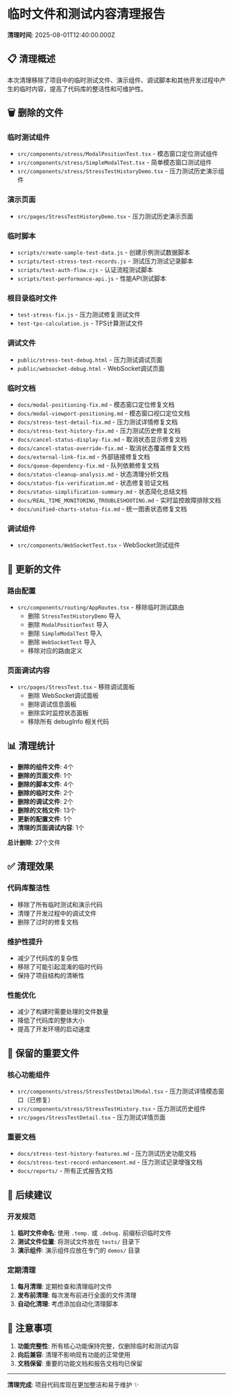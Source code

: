 # 临时文件和测试内容清理报告

**清理时间**: 2025-08-01T12:40:00.000Z

## 📋 清理概述

本次清理移除了项目中的临时测试文件、演示组件、调试脚本和其他开发过程中产生的临时内容，提高了代码库的整洁性和可维护性。

## 🗑️ 删除的文件

### 临时测试组件
- `src/components/stress/ModalPositionTest.tsx` - 模态窗口定位测试组件
- `src/components/stress/SimpleModalTest.tsx` - 简单模态窗口测试组件
- `src/components/stress/StressTestHistoryDemo.tsx` - 压力测试历史演示组件

### 演示页面
- `src/pages/StressTestHistoryDemo.tsx` - 压力测试历史演示页面

### 临时脚本
- `scripts/create-sample-test-data.js` - 创建示例测试数据脚本
- `scripts/test-stress-test-records.js` - 测试压力测试记录脚本
- `scripts/test-auth-flow.cjs` - 认证流程测试脚本
- `scripts/test-performance-api.js` - 性能API测试脚本

### 根目录临时文件
- `test-stress-fix.js` - 压力测试修复测试文件
- `test-tps-calculation.js` - TPS计算测试文件

### 调试文件
- `public/stress-test-debug.html` - 压力测试调试页面
- `public/websocket-debug.html` - WebSocket调试页面

### 临时文档
- `docs/modal-positioning-fix.md` - 模态窗口定位修复文档
- `docs/modal-viewport-positioning.md` - 模态窗口视口定位文档
- `docs/stress-test-detail-fix.md` - 压力测试详情修复文档
- `docs/stress-test-history-fix.md` - 压力测试历史修复文档
- `docs/cancel-status-display-fix.md` - 取消状态显示修复文档
- `docs/cancel-status-override-fix.md` - 取消状态覆盖修复文档
- `docs/external-link-fix.md` - 外部链接修复文档
- `docs/queue-dependency-fix.md` - 队列依赖修复文档
- `docs/status-cleanup-analysis.md` - 状态清理分析文档
- `docs/status-fix-verification.md` - 状态修复验证文档
- `docs/status-simplification-summary.md` - 状态简化总结文档
- `docs/REAL_TIME_MONITORING_TROUBLESHOOTING.md` - 实时监控故障排除文档
- `docs/unified-charts-status-fix.md` - 统一图表状态修复文档

### 调试组件
- `src/components/WebSocketTest.tsx` - WebSocket测试组件

## 🔧 更新的文件

### 路由配置
- `src/components/routing/AppRoutes.tsx` - 移除临时测试路由
  - 删除 `StressTestHistoryDemo` 导入
  - 删除 `ModalPositionTest` 导入
  - 删除 `SimpleModalTest` 导入
  - 删除 `WebSocketTest` 导入
  - 移除对应的路由定义

### 页面调试内容
- `src/pages/StressTest.tsx` - 移除调试面板
  - 删除 WebSocket调试面板
  - 删除调试信息面板
  - 删除实时监控状态面板
  - 移除所有 debugInfo 相关代码

## 📊 清理统计

- **删除的组件文件**: 4个
- **删除的页面文件**: 1个
- **删除的脚本文件**: 4个
- **删除的临时文件**: 2个
- **删除的调试文件**: 2个
- **删除的文档文件**: 13个
- **更新的配置文件**: 1个
- **清理的页面调试内容**: 1个

**总计删除**: 27个文件

## ✅ 清理效果

### 代码库整洁性
- 移除了所有临时测试和演示代码
- 清理了开发过程中的调试文件
- 删除了过时的修复文档

### 维护性提升
- 减少了代码库的复杂性
- 移除了可能引起混淆的临时代码
- 保持了项目结构的清晰性

### 性能优化
- 减少了构建时需要处理的文件数量
- 降低了代码库的整体大小
- 提高了开发环境的启动速度

## 🎯 保留的重要文件

### 核心功能组件
- `src/components/stress/StressTestDetailModal.tsx` - 压力测试详情模态窗口（已修复）
- `src/components/stress/StressTestHistory.tsx` - 压力测试历史组件
- `src/pages/StressTestDetail.tsx` - 压力测试详情页面

### 重要文档
- `docs/stress-test-history-features.md` - 压力测试历史功能文档
- `docs/stress-test-record-enhancement.md` - 压力测试记录增强文档
- `docs/reports/` - 所有正式报告文档

## 🔮 后续建议

### 开发规范
1. **临时文件命名**: 使用 `.temp.` 或 `.debug.` 前缀标识临时文件
2. **测试文件位置**: 将测试文件放在 `tests/` 目录下
3. **演示组件**: 演示组件应放在专门的 `demos/` 目录

### 定期清理
1. **每月清理**: 定期检查和清理临时文件
2. **发布前清理**: 每次发布前进行全面的文件清理
3. **自动化清理**: 考虑添加自动化清理脚本

## 📝 注意事项

1. **功能完整性**: 所有核心功能保持完整，仅删除临时和测试内容
2. **向后兼容**: 清理不影响现有功能的正常使用
3. **文档保留**: 重要的功能文档和报告文档均已保留

---

**清理完成**: 项目代码库现在更加整洁和易于维护 ✨
